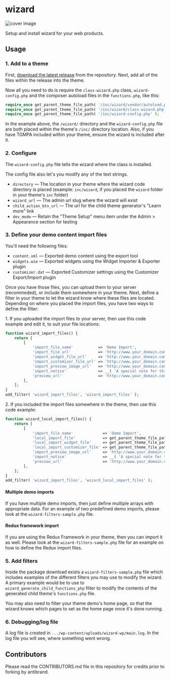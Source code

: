 # wizard

![cover image](https://raw.githubusercontent.com/antibrand/wizard/master/cover.jpg)

Setup and install wizard for your web products.

## Usage

### 1. Add to a theme

First, [download the latest release](https://github.com/antibrand/wizard/releases) from the repository.  Next, add all of the files within the release into the theme.

Now all you need to do is require the `class-wizard.php` class, `wizard-config.php` and the composer autoload files in the `functions.php`, like this:

```php
require_once get_parent_theme_file_path( '/inc/wizard/vendor/autoload.php' );
require_once get_parent_theme_file_path( '/inc/wizard/class-wizard.php' );
require_once get_parent_theme_file_path( '/inc/wizard-config.php' );
```

In the example above, the `/wizard/` directory and the `wizard-config.php` file are both placed within the theme's `/inc/` directory location. Also, if you have TGMPA included within your theme, ensure the wizard is included after it.

### 2. Configure

The `wizard-config.php` file tells the wizard where the class is installed.

The config file also let's you modify any of the text strings.

* `directory` — The location in your theme where the wizard code directory is placed (example: `inc/wizard`, if you placed the `wizard` folder in your theme's `inc` folder)
* `wizard_url` — The admin url slug where the wizard will exist
* `child_action_btn_url` — The url for the child theme generator's "Learn more" link
* `dev_mode` — Retain the "Theme Setup" menu item under the Admin > Appearance section for testing

### 3. Define your demo content import files

You'll need the following files:

* `content.xml` — Exported demo content using the export tool
* `widgets.wie` — Exported widgets using the Widget Importer & Exporter plugin
* `customizer.dat` — Exported Customizer settings using the Customizer Export/Import plugin

Once you have those files, you can upload them to your server (recommeded), or include them somewhere in your theme. Next, define a filter in your theme to let the wizard know where these files are located. Depending on where you placed the import files, you have two ways to define the filter:

1\. If you uploaded the import files to your server, then use this code example and edit it, to suit your file locations:

```php
function wizard_import_files() {
    return [
        [
            'import_file_name'           => 'Demo Import',
            'import_file_url'            => 'http://www.your_domain.com/wizard/demo-content.xml',
            'import_widget_file_url'     => 'http://www.your_domain.com/wizard/widgets.json',
            'import_customizer_file_url' => 'http://www.your_domain.com/wizard/customizer.dat',
            'import_preview_image_url'   => 'http://www.your_domain.com/wizard/preview_import_image1.jpg',
            'import_notice'              => __( 'A special note for this import.', 'your-textdomain' ),
            'preview_url'                => 'http://www.your_domain.com/my-demo-1',
        ],
    ];
}
add_filter( 'wizard_import_files', 'wizard_import_files' );
```

2\. If you included the import files somewhere in the theme, then use this code example:

```php
function wizard_local_import_files() {
    return [
        [
            'import_file_name'             => 'Demo Import',
            'local_import_file'            => get_parent_theme_file_path( '/inc/demo/content.xml' ),
            'local_import_widget_file'     => get_parent_theme_file_path( '/inc/demo/widgets.wie' ),
            'local_import_customizer_file' => get_parent_theme_file_path( '/inc/demo/customizer.dat' ),
            'import_preview_image_url'     => 'http://www.your_domain.com/wizard/preview_import_image1.jpg',
            'import_notice'                => __( 'A special note for this import.', 'your-textdomain' ),
            'preview_url'                  => 'http://www.your_domain.com/my-demo-1',
        ],
    ];
}
add_filter( 'wizard_import_files', 'wizard_local_import_files' );
```

#### Multiple demo imports

If you have multiple demo imports, then just define multiple arrays with appropriate data. For an example of two predefined demo imports, please look at the `wizard-filters-sample.php` file.

#### Redux framework import

If you are using the Redux Framework in your theme, then you can import it as well. Please look at the `wizard-filters-sample.php` file for an example on how to define the Redux import files.

### 5. Add filters

Inside the package download exists a `wizard-filters-sample.php` file which includes examples of the different filters you may use to modify the wizard. A primary example would be to use to `wizard_generate_child_functions_php` filter to modify the contents of the generated child theme's `functions.php` file.

You may also need to filter your theme demo's home page, so that the wizard knows which pages to set as the home page once it's done running.

### 6. Debugging/log file

A log file is created in `.../wp-content/uploads/wizard-wp/main.log`. In the log file you will see, where something went wrong.

## Contributors

Please read the CONTRIBUTORS.md file in this repository for credits prior to forking by antibrand.
